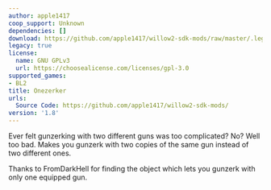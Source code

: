 ```yaml
---
author: apple1417
coop_support: Unknown
dependencies: []
download: https://github.com/apple1417/willow2-sdk-mods/raw/master/.legacy/Onezerker.zip
legacy: true
license:
  name: GNU GPLv3
  url: https://choosealicense.com/licenses/gpl-3.0
supported_games:
- BL2
title: Onezerker
urls:
  Source Code: https://github.com/apple1417/willow2-sdk-mods/
version: '1.8'
---
```

Ever felt gunzerking with two different guns was too complicated? No? Well too bad. Makes you gunzerk with two copies of the same gun instead of two different ones.

Thanks to FromDarkHell for finding the object which lets you gunzerk with only one equipped gun.